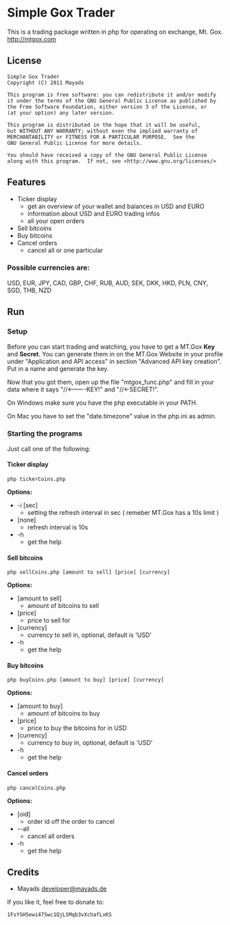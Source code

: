 Simple Gox Trader
=================

This is a trading package written in php for operating on exchange, Mt. Gox. http://mtgox.com


License
-------

    Simple Gox Trader
    Copyright (C) 2011 Mayads

    This program is free software: you can redistribute it and/or modify
    it under the terms of the GNU General Public License as published by
    the Free Software Foundation, either version 3 of the License, or
    (at your option) any later version.

    This program is distributed in the hope that it will be useful,
    but WITHOUT ANY WARRANTY; without even the implied warranty of
    MERCHANTABILITY or FITNESS FOR A PARTICULAR PURPOSE.  See the
    GNU General Public License for more details.

    You should have received a copy of the GNU General Public License
    along with this program.  If not, see <http://www.gnu.org/licenses/>


Features
--------

- Ticker display
    - get an overview of your wallet and balances in USD and EURO
    - information about USD and EURO trading infos
    - all your open orders
- Sell bitcoins
- Buy bitcoins
- Cancel orders
    - cancel all or one particular

### Possible currencies are:
USD, EUR, JPY, CAD, GBP, CHF, RUB, AUD, SEK, DKK, HKD, PLN, CNY, SGD, THB, NZD

Run
---


### Setup ###
Before you can start trading and watching, you have to get a MT.Gox **Key** 
and **Secret**. You can generate them in on the MT.Gox Website in your profile under 
"Application and API access" in section "Advanced API key creation". Put in a 
name and generate the key.

Now that you got them, open up the file "mtgox_func.php" and fill in your data 
where it says "//<----KEY!" and "//<-SECRET!".

On Windows make sure you have the php executable in your PATH.

On Mac you have to set the "date.timezone" value in the php.ini as admin.


### Starting the programs ###

Just call one of the following:

#### Ticker display ####
	
    php tickerCoins.php

**Options:**

- -i [sec]
    - setting the refresh interval in sec ( remeber MT.Gox has a 10s limit )
- [none]
    - refresh interval is 10s
- -h
    - get the help

#### Sell bitcoins ####
	
    php sellCoins.php [amount to sell] [price] [currency]

**Options:**

- [amount to sell]
    - amount of bitcoins to sell
- [price]
    - price to sell for
- [currency]
    - currency to sell in, optional, default is 'USD'
- -h
    - get the help

#### Buy bitcoins ####
	
    php buyCoins.php [amount to buy] [price] [currency]

**Options:**

- [amount to buy]
    - amount of bitcoins to buy
- [price]
    - price to buy the bitcoins for in USD
- [currency]
    - currency to buy in, optional, default is 'USD'
- -h
    - get the help

#### Cancel orders ####
	
    php cancelCoins.php

**Options:**

- [oid]
    - order id off the order to cancel
- --all
    - cancel all orders
- -h
    - get the help


Credits
-------

- Mayads <developer@mayads.de>

If you like it, feel free to donate to: 

    1FsYSHSewi47Swc1QjLSMqb3vXchafLxKS